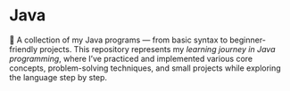 # Java
🚀 A collection of my Java programs — from basic syntax to beginner-friendly projects. This repository represents my *learning journey in Java programming*, where I’ve practiced and implemented various core concepts, problem-solving techniques, and small projects while exploring the language step by step.
